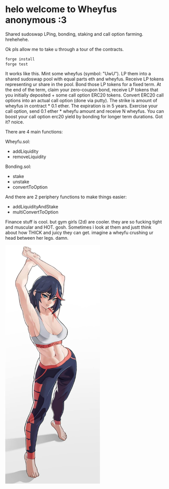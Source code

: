 # helo welcome to Wheyfus anonymous :3

Shared sudoswap LPing, bonding, staking and call option farming. hrehehehe.

Ok pls allow me to take u through a tour of the contracts.

```
forge install
forge test
```

It works like this. Mint some wheyfus (symbol: "UwU"). 
LP them into a shared sudoswap pool with equal parts eth and wheyfus.
Receive LP tokens representing ur share in the pool. 
Bond those LP tokens for a fixed term.
At the end of the term, claim your zero-coupon bond, receive LP tokens that you initially deposited + some call option ERC20 tokens.
Convert ERC20 call options into an actual call option (done via putty).
The strike is amount of wheyfus in contract * 0.1 ether. The expiration is in 5 years.
Exercise your call option, send 0.1 ether * wheyfu amount and receive N wheyfus.
You can boost your call option erc20 yield by bonding for longer term durations.
Got it? noice.

There are 4 main functions:

Wheyfu.sol:

* addLiquidity
* removeLiquidity

Bonding.sol:

* stake
* unstake
* convertToOption

And there are 2 periphery functions to make things easier:

* addLiquidityAndStake
* multiConvertToOption

Finance stuff is cool. but gym girls (2d) are cooler. they are so fucking tight and muscular and HOT. gosh.
Sometimes i look at them and justt think about how THICK and juicy they can get. imagine a wheyfu crushing ur head between her legs. damn.

<img src="./assets/wheyfu1.jpeg" alt="wheyfu1" width="300"/>
